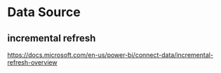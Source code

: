 # Data Source

## incremental refresh
https://docs.microsoft.com/en-us/power-bi/connect-data/incremental-refresh-overview
